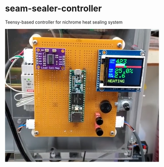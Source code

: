 # seam-sealer-controller
Teensy-based controller for nichrome heat sealing system

![Controller](controller.png)
